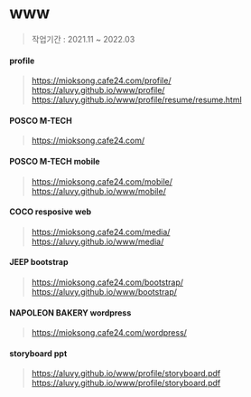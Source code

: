 # www

> 작업기간 : 2021.11 ~ 2022.03

#### profile
> https://mioksong.cafe24.com/profile/  
> https://aluvy.github.io/www/profile/  
> https://aluvy.github.io/www/profile/resume/resume.html  
  
#### POSCO M-TECH  
> https://mioksong.cafe24.com/  
  
#### POSCO M-TECH mobile  
> https://mioksong.cafe24.com/mobile/  
> https://aluvy.github.io/www/mobile/  
  
#### COCO resposive web  
> https://mioksong.cafe24.com/media/  
> https://aluvy.github.io/www/media/  
  
#### JEEP bootstrap  
> https://mioksong.cafe24.com/bootstrap/  
> https://aluvy.github.io/www/bootstrap/  
  
#### NAPOLEON BAKERY wordpress  
> https://mioksong.cafe24.com/wordpress/  
  
#### storyboard ppt  
> https://aluvy.github.io/www/profile/storyboard.pdf  
> https://aluvy.github.io/www/profile/storyboard.pdf  
